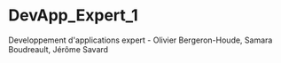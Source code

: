 # DevApp_Expert_1
Developpement d'applications expert - Olivier Bergeron-Houde, Samara Boudreault, Jérôme Savard
